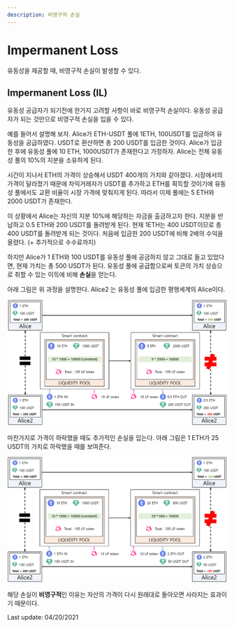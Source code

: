 ```yaml
---
description: 비영구적 손실
---
```


# Impermanent Loss

유동성을 제공할 때, 비영구적 손실이 발생할 수 있다.

## Impermanent Loss \(IL\)

유동성 공급자가 되기전에 한가지 고려할 사항이 바로 비영구적 손실이다. 유동성 공급자가 되는 것만으로 비영구적 손실을 입을 수 있다.

예를 들어서 설명해 보자. Alice가 ETH-USDT 풀에 1ETH, 100USDT를 입금하여 유동성을 공급하였다. USDT로 환산하면 총 200 USDT를 입금한 것이다. Alice가 입금한 후에 유동성 풀에 10 ETH, 1000USDT가 존재한다고 가정하자. Alice는 전체 유동성 풀의 10%의 지분을 소유하게 된다.

시간이 지나서 ETH의 가격이 상승해서 USDT 400개의 가치와 같아졌다. 시장에서의 가격이 달라졌기 때문에 차익거래자가 USDT를 추가하고 ETH를 획득할 것이기에 유동성 풀에서도 교환 비율이 시장 가격에 맞춰지게 된다. 따라서 이제 풀에는 5 ETH와 2000 USDT가 존재한다. 

이 상황에서 Alice는 자신의 지분 10%에 해당하는 자금을 출금하고자 한다. 지분을 반납하고 0.5 ETH와 200 USDT를 돌려받게 된다. 현재 1ETH는 400 USDT이므로 총 400 USDT를 돌려받게 되는 것이다. 처음에 입금한 200 USDT에 비해 2배의 수익을 올렸다. \(+ 추가적으로 수수료까지\)

하지만 Alice가 1 ETH와 100 USDT를 유동성 풀에 공금하지 않고 그대로 들고 있었다면, 현재 가치는 총 500 USDT가 된다. 유동성 풀에 공급함으로써 토큰의 가치 상승으로 취할 수 있는 이득에 비해 **손실**을 얻는다. 

아래 그림은 위 과정을 설명한다. Alice2 는 유동성 풀에 입금한 평행세계의 Alice이다.

![Impermanent Loss](../.gitbook/assets/image%20%2834%29.png)

마찬가지로 가격이 하락했을 때도 추가적인 손실을 입는다. 아래 그림은 1 ETH가 25 USDT의 가치로 하락했을 때를 보여준다.

![IL 2](../.gitbook/assets/image%20%2831%29.png)

해당 손실이 **비영구적**인 이유는 자산의 가격이 다시 원래대로 돌아오면 사라지는 효과이기 때문이다.



Last update: 04/20/2021

